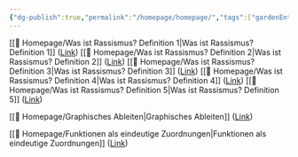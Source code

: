 ```yaml
---
{"dg-publish":true,"permalink":"/homepage/homepage/","tags":["gardenEntry"]}
---
```


[[🛜 Homepage/Was ist Rassismus? Definition 1\|Was ist Rassismus? Definition 1]] ([Link](https://unterricht-mit-haj.netlify.app/homepage/was-ist-rassismus-definition-1/))
[[🛜 Homepage/Was ist Rassismus? Definition 2\|Was ist Rassismus? Definition 2]] ([Link](https://unterricht-mit-haj.netlify.app/homepage/was-ist-rassismus-definition-2/))
[[🛜 Homepage/Was ist Rassismus? Definition 3\|Was ist Rassismus? Definition 3]] ([Link](https://unterricht-mit-haj.netlify.app/homepage/was-ist-rassismus-definition-3/))
[[🛜 Homepage/Was ist Rassismus? Definition 4\|Was ist Rassismus? Definition 4]] ([Link](https://unterricht-mit-haj.netlify.app/homepage/was-ist-rassismus-definition-4/))
[[🛜 Homepage/Was ist Rassismus? Definition 5\|Was ist Rassismus? Definition 5]] ([Link](https://unterricht-mit-haj.netlify.app/homepage/was-ist-rassismus-definition-5/))

[[🛜 Homepage/Graphisches Ableiten\|Graphisches Ableiten]] ([Link](https://unterricht-mit-haj.netlify.app/homepage/graphisches-ableiten/))

[[🛜 Homepage/Funktionen als eindeutige Zuordnungen\|Funktionen als eindeutige Zuordnungen]] ([Link](https://unterricht-mit-haj.netlify.app/homepage/funktionen-als-eindeutige-zuordnungen))
